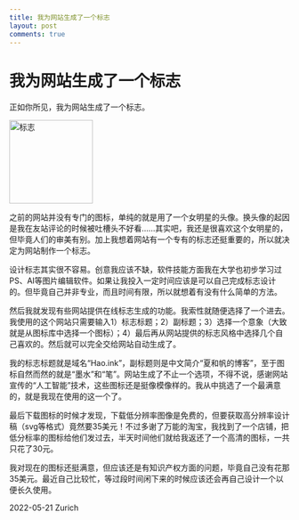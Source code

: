 ```yaml
---
title: 我为网站生成了一个标志
layout: post
comments: true
---
```


# 我为网站生成了一个标志

正如你所见，我为网站生成了一个标志。

<img src="https://hao.ink/icon/%E5%A5%BD%E5%A2%A81.png" alt="标志" width="150"/>

之前的网站并没有专门的图标，单纯的就是用了一个女明星的头像。换头像的起因是我在友站评论的时候被吐槽头不好看......其实吧，我还是很喜欢这个女明星的，但毕竟人们的审美有别。加上我想着网站有一个专有的标志还挺重要的，所以就决定为网站制作一个标志。

设计标志其实很不容易。创意我应该不缺，软件技能方面我在大学也初步学习过PS、AI等图片编辑软件。如果让我投入一定时间应该是可以自己完成标志设计的。但毕竟自己并非专业，而且时间有限，所以就想着有没有什么简单的方法。

然后我就发现有些网站提供在线标志生成的功能。我索性就随便选择了一个进去。我使用的这个网站只需要输入1）标志标题；2）副标题；3）选择一个意象（大致就是从图标库中选择一个图标）；4）最后再从网站提供的标志风格中选择几个自己喜欢的。然后就可以完全交给网站自动生成了。

我的标志标题就是域名“Hao.ink”，副标题则是中文简介“夏和帆的博客”，至于图标自然而然的就是“墨水”和“笔”。网站生成了不止一个选项，不得不说，感谢网站宣传的“人工智能”技术，这些图标还是挺像模像样的。我从中挑选了一个最满意的，就是我现在使用的这一个了。

最后下载图标的时候才发现，下载低分辨率图像是免费的，但要获取高分辨率设计稿（svg等格式）竟然要35美元！不过多谢了万能的淘宝，我找到了一个店铺，把低分标率的图标给他们发过去，半天时间他们就给我返还了一个高清的图标，一共只花了30元。

我对现在的图标还挺满意，但应该还是有知识产权方面的问题，毕竟自己没有花那35美元。最近自己比较忙，等过段时间闲下来的时候应该还会再自己设计一个以便长久使用。

2022-05-21 Zurich
